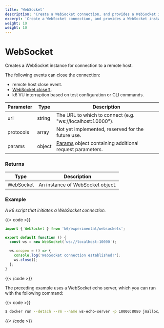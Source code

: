 ```yaml
---
title: 'WebSocket'
description: 'Create a WebSocket connection, and provides a WebSocket instance to interact with the service.'
excerpt: 'Create a WebSocket connection, and provides a WebSocket instance to interact with the service.'
weight: 10
weight: 10
---
```


# WebSocket

Creates a WebSocket instance for connection to a remote host.

The following events can close the connection:

- remote host close event.
- [WebSocket.close()](https://grafana.com/docs/k6/<K6_VERSION>/javascript-api/k6-experimental/websockets/websocket/websocket-close).
- k6 VU interruption based on test configuration or CLI commands.

| Parameter | Type   | Description                                                                                                                                          |
| --------- | ------ | ---------------------------------------------------------------------------------------------------------------------------------------------------- |
| url       | string | The URL to which to connect (e.g. "ws://localhost:10000").                                                                                           |
| protocols | array  | Not yet implemented, reserved for the future use.                                                                                                    |
| params    | object | [Params](https://grafana.com/docs/k6/<K6_VERSION>/javascript-api/k6-experimental/websockets/params) object containing additional request parameters. |

### Returns

| Type      | Description                      |
| --------- | -------------------------------- |
| WebSocket | An instance of WebSocket object. |

### Example

_A k6 script that initiates a WebSocket connection._

{{< code >}}

```javascript
import { WebSocket } from 'k6/experimental/websockets';

export default function () {
  const ws = new WebSocket('ws://localhost:10000');

  ws.onopen = () => {
    console.log('WebSocket connection established!');
    ws.close();
  };
}
```

{{< /code >}}

The preceding example uses a WebSocket echo server, which you can run with the following command:

{{< code >}}

```bash
$ docker run --detach --rm --name ws-echo-server -p 10000:8080 jmalloc/echo-server
```

{{< /code >}}
